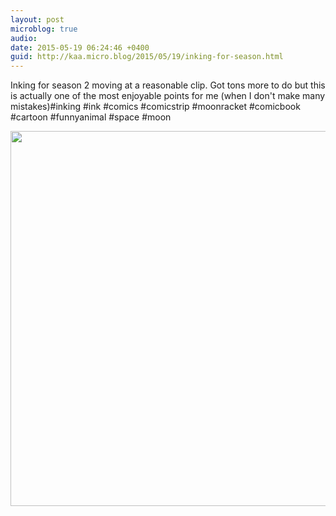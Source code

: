 ```yaml
---
layout: post
microblog: true
audio: 
date: 2015-05-19 06:24:46 +0400
guid: http://kaa.micro.blog/2015/05/19/inking-for-season.html
---
```

Inking for season 2 moving at a reasonable clip. Got tons more to do but this is actually one of the most enjoyable points for me (when I don't make many mistakes)#inking #ink #comics #comicstrip #moonracket #comicbook #cartoon #funnyanimal #space #moon

<img src="https://micro.kaa.bz/uploads/2018/cdcfaee0b5.jpg" width="600" height="600" />
